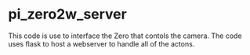 # pi_zero2w_server
This code is use to interface the Zero that contols the camera. The code uses flask to host a webserver to handle all of the actons. 
